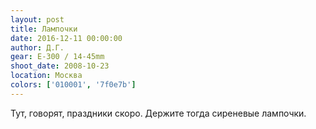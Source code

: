 ```yaml
---
layout: post
title: Лампочки
date: 2016-12-11 00:00:00
author: Д.Г.
gear: E-300 / 14-45mm
shoot_date: 2008-10-23
location: Москва
colors: ['010001', '7f0e7b']
---
```


Тут, говорят, праздники скоро. Держите тогда сиреневые лампочки.
